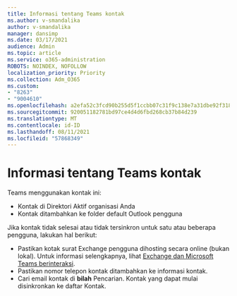 ```yaml
---
title: Informasi tentang Teams kontak
ms.author: v-smandalika
author: v-smandalika
manager: dansimp
ms.date: 03/17/2021
audience: Admin
ms.topic: article
ms.service: o365-administration
ROBOTS: NOINDEX, NOFOLLOW
localization_priority: Priority
ms.collection: Adm_O365
ms.custom:
- "8263"
- "9004610"
ms.openlocfilehash: a2efa52c3fcd90b255d5f1ccbb07c31f9c138e7a31dbe92f318418fb1643601d
ms.sourcegitcommit: 920051182781bd97ce4d4d6fbd268cb37b84d239
ms.translationtype: MT
ms.contentlocale: id-ID
ms.lasthandoff: 08/11/2021
ms.locfileid: "57868349"
---
```

# <a name="information-about-teams-contacts"></a>Informasi tentang Teams kontak

Teams menggunakan kontak ini:

- Kontak di Direktori Aktif organisasi Anda
- Kontak ditambahkan ke folder default Outlook pengguna

Jika kontak tidak selesai atau tidak tersinkron untuk satu atau beberapa pengguna, lakukan hal berikut:

- Pastikan kotak surat Exchange pengguna dihosting secara online (bukan lokal). Untuk informasi selengkapnya, lihat [Exchange dan Microsoft Teams berinteraksi](https://docs.microsoft.com/microsoftteams/exchange-teams-interact).
- Pastikan nomor telepon kontak ditambahkan ke informasi kontak.
- Cari email kontak di **bilah** Pencarian. Kontak yang dapat mulai disinkronkan ke daftar Kontak.


